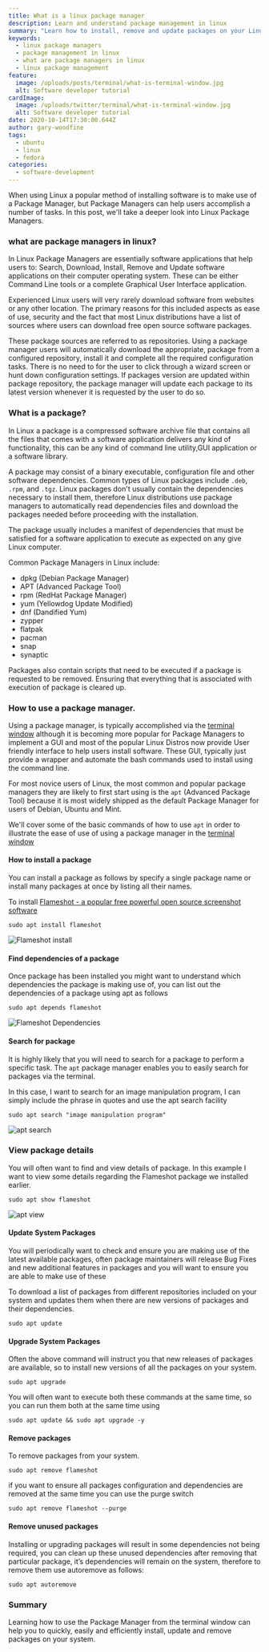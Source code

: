 ```yaml
---
title: What is a linux package manager
description: Learn and understand package management in linux
summary: "Learn how to install, remove and update packages on your Linux system using package managers."
keywords:
  - linux package managers
  - package management in linux
  - what are package managers in linux
  - linux package management
feature:
  image: /uploads/posts/terminal/what-is-terminal-window.jpg
  alt: Software developer tutorial
cardImage:
  image: /uploads/twitter/terminal/what-is-terminal-window.jpg
  alt: Software developer tutorial
date: 2020-10-14T17:30:00.644Z
author: gary-woodfine
tags:
  - ubuntu
  - linux
  - fedora
categories:
  - software-development
---
```

When using Linux a popular method of installing software is to make use of a Package Manager, but Package Managers can help
users accomplish a number of tasks. In this post, we'll take a deeper look into Linux Package Managers.

### what are package managers in linux?

In Linux Package Managers are essentially software applications that help users to: Search, Download, Install, Remove 
and Update software applications on their computer operating system. These can be either Command Line tools or a complete
Graphical User Interface application. 

Experienced Linux users will very rarely download software from websites or any other location. The primary reasons for
this included aspects as ease of use, security and the fact that most Linux distributions have a list of sources where 
users can download free open source software packages.

These package sources are referred to as repositories. Using a package manager users will automatically download the appropriate,
package from a configured repository, install it and complete all the required configuration tasks. There is no need to 
for the user to click through a wizard screen or hunt down configuration settings. If packages version are updated within
package repository, the package manager will update each package to its latest version whenever it is requested by the user to do so.

### What is a package?

In Linux a package is a compressed software archive file that contains all the files that comes with a software 
application delivers any kind of functionality, this can be any kind of command line utility,GUI application or a 
software library. 

A package may consist of a binary executable, configuration file and other software  dependencies. Common types of 
Linux packages include `.deb`, `.rpm`, and `.tgz`. Linux packages don't usually contain the dependencies necessary to 
install them, therefore Linux distributions use package managers to automatically read dependencies files and download 
the packages needed before proceeding with the installation.

The package usually includes a manifest of dependencies that must be satisfied for a software application to execute as
expected on any give Linux computer.

Common Package Managers in Linux include:
* dpkg  (Debian Package Manager)
* APT (Advanced Package Tool)
* rpm (RedHat Package Manager)
* yum (Yellowdog Update Modified)
* dnf (Dandified Yum)
* zypper
* flatpak 
* pacman
* snap
* synaptic

Packages also contain scripts that need to be executed if a package is requested to be removed. Ensuring that everything
that is associated with execution of package is cleared up.

### How to use a package manager.

Using a package manager, is typically accomplished via the [terminal window](https://geekiam.io/what-is-a-terminal-window/ "What is a terminal window | Geek.I.Am")
although it is becoming more popular for Package Managers to implement a GUI and most of the popular Linux Distros now provide
User friendly interface to help users install software. These GUI, typically just provide a wrapper and automate the bash commands
used to install using the command line.

For most novice users of Linux, the most common and popular package managers they are likely to first start using is the 
`apt` (Advanced Package Tool) because it is most widely shipped as the default Package Manager for users of Debian, Ubuntu and
Mint.  

We'll cover some of the basic commands of how to use `apt` in order to illustrate the ease of use of using a package manager
in the [terminal window](https://geekiam.io/what-is-a-terminal-window/ "What is a terminal window | Geek.I.Am")

#### How to install a package

You can install a package as follows by specify a single package name or install many packages at once by listing all their names.

To install [Flameshot - a popular free powerful open source screenshot software](https://flameshot.js.org/ "Flameshot - Powerful yet simple to use screenshot software." )

```shell script
sudo apt install flameshot
```
![Flameshot install ](/uploads/apt-flameshot-install.png "Flameshot install")


#### Find dependencies of a package
Once package has been installed you might want to understand which dependencies the package is making use of, you can 
list out the dependencies of a package using apt as follows

```shell script
sudo apt depends flameshot
```
![Flameshot Dependencies ](/uploads/flameshot-dependencies.png "Flameshot dependencies")

#### Search for package

It is highly likely that you will need to search for a package to perform a specific task. The `apt` package manager 
enables you to easily search for packages via the terminal.

In this case, I want to search for an image manipulation program, I can simply include the phrase in quotes and use the
apt search facility

```shell script
sudo apt search "image manipulation program"

```

![apt search ](/uploads/apt-search.png "apt search")

### View package details
You will often want to find and view details of package.
In this example I want to view some details regarding the Flameshot package we installed earlier.

```shell script
sudo apt show flameshot
```

![apt view ](/uploads/apt-package-view.png "apt view")


#### Update System Packages


You will periodically want to check and ensure you are making use of the latest available packages, often package maintainers
will release Bug Fixes and new additional features in packages and you will want to ensure you are able to make use of these

To download a list of packages from different repositories included on your system and updates them when there are new 
versions of packages and their dependencies.
```shell script
sudo apt update
```

#### Upgrade System Packages

Often the above command will instruct you that new releases of packages are available, so 
 to install new versions of all the packages on your system.
 
 ```shell script
sudo apt upgrade
```

You will often want to execute both these commands at the same time, so you can run them both at the same time using
```shell script
sudo apt update && sudo apt upgrade -y
```

#### Remove packages

To remove packages from your system.
```shell script
sudo apt remove flameshot
```

if you want to ensure all packages configuration and dependencies are removed at the same time you can use the purge switch

```shell script
sudo apt remove flameshot --purge
```

#### Remove unused packages

Installing or upgrading packages will result in some dependencies not being required, you can clean up these unused dependencies
after removing that particular package, it’s dependencies will remain on the system, therefore to remove them 
use autoremove as follows:
```shell script
sudo apt autoremove
```

### Summary

Learning how to use the Package Manager from the terminal window can help you to quickly, easily and efficiently install, 
update and remove packages on your system. 

